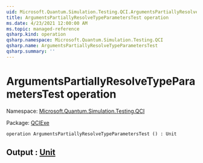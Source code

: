 ```yaml
---
uid: Microsoft.Quantum.Simulation.Testing.QCI.ArgumentsPartiallyResolveTypeParametersTest
title: ArgumentsPartiallyResolveTypeParametersTest operation
ms.date: 4/23/2021 12:00:00 AM
ms.topic: managed-reference
qsharp.kind: operation
qsharp.namespace: Microsoft.Quantum.Simulation.Testing.QCI
qsharp.name: ArgumentsPartiallyResolveTypeParametersTest
qsharp.summary: ''
---
```


# ArgumentsPartiallyResolveTypeParametersTest operation

Namespace: [Microsoft.Quantum.Simulation.Testing.QCI](xref:Microsoft.Quantum.Simulation.Testing.QCI)

Package: [QCIExe](https://nuget.org/packages/QCIExe)




```qsharp
operation ArgumentsPartiallyResolveTypeParametersTest () : Unit
```


## Output : [Unit](xref:microsoft.quantum.qsharp.valueliterals#unit-literal)

